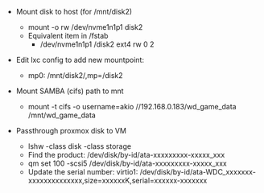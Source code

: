 - Mount disk to host (for /mnt/disk2)
    - mount -o rw /dev/nvme1n1p1 disk2
    - Equivalent item in /fstab
        - /dev/nvme1n1p1 /disk2 ext4 rw 0 2

- Edit lxc config to add new mountpoint:
    - mp0: /mnt/disk2/,mp=/disk2

- Mount SAMBA (cifs) path to mnt
    - mount -t cifs -o username=akio //192.168.0.183/wd_game_data /mnt/wd_game_data

- Passthrough proxmox disk to VM
    - lshw -class disk -class storage
    - Find the product: /dev/disk/by-id/ata-xxxxxxxxx-xxxxx_xxx
    - qm set 100 -scsi5 /dev/disk/by-id/ata-xxxxxxxxx-xxxxx_xxx
    - Update the serial number: virtio1: /dev/disk/by-id/ata-WDC_xxxxxxx-xxxxxxxxxxxxxx,size=xxxxxxK,serial=xxxxxx-xxxxxxx

